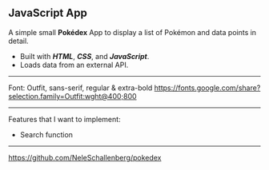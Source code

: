 ## JavaScript App ##

A simple small **Pokédex** App to display a list of Pokémon and data points in detail.

- Built with ***HTML***, ***CSS***, and ***JavaScript***.
- Loads data from an external API.

-------------------------------------------------

Font: Outfit, sans-serif, regular & extra-bold
https://fonts.google.com/share?selection.family=Outfit:wght@400;800

----------------------

Features that I want to implement:

- Search function

---
https://github.com/NeleSchallenberg/pokedex